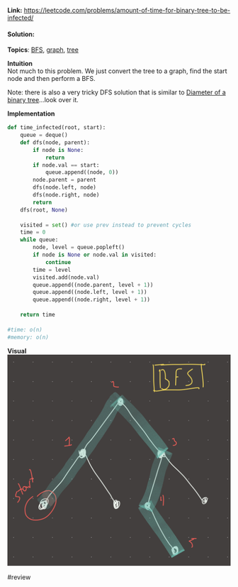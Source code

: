   
**Link:** https://leetcode.com/problems/amount-of-time-for-binary-tree-to-be-infected/  
#### Solution:  
  
**Topics**: [BFS](../DSA/BFS.md), [graph](graph.md), [tree](../DSA/tree.md)  
  
**Intuition**  
Not much to this problem. We just convert the tree to a graph, find the start node and then perform a BFS.   
  
Note: there is also a very tricky DFS solution that is similar to [Diameter of a binary tree](./Diameter%20of%20a%20binary%20tree.md)...look over it.   
  
**Implementation**  
```python  
def time_infected(root, start):  
	queue = deque()  
	def dfs(node, parent):  
		if node is None:  
			return   
		if node.val == start:  
			queue.append((node, 0))  
		node.parent = parent  
		dfs(node.left, node)  
		dfs(node.right, node)  
		return  
	dfs(root, None)  
  
	visited = set() #or use prev instead to prevent cycles  
	time = 0  
	while queue:  
		node, level = queue.popleft()  
		if node is None or node.val in visited:  
			continue  
		time = level  
		visited.add(node.val)  
		queue.append((node.parent, level + 1))  
		queue.append((node.left, level + 1))  
		queue.append((node.right, level + 1))  
		  
	return time  
  
#time: o(n)  
#memory: o(n)  
```  
  
**Visual**   
![IMG_02A67346B2B8-1.jpeg](./_pics/IMG_02A67346B2B8-1.jpeg)  
  
#review   
  
  
